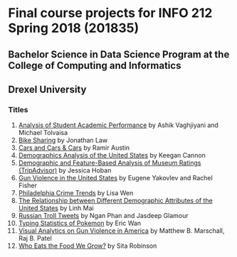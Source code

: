 # Final course projects for INFO 212 Spring 2018 (201835)
## Bachelor Science in Data Science Program at the College of Computing and Informatics
## Drexel University

### Titles
1. [Analysis of Student Academic Performance](https://github.com/INFO212Drexel/201835-final-projects/blob/master/Analysis-of-Student-Academic-Performance.ipynb) by Ashik Vaghjiyani and Michael Tolvaisa
2. [Bike Sharing](https://github.com/INFO212Drexel/201835-final-projects/blob/master/Bike-Sharing.ipynb) by Jonathan Law
3. [Cars and Cars & Cars](https://github.com/INFO212Drexel/201835-final-projects/blob/master/Cars-and-Cars-Cars.ipynb) by Ramir Austin
4. [Demographics Analysis of the United States](https://github.com/INFO212Drexel/201835-final-projects/blob/master/Demographic-analysis-US.ipynb) by Keegan Cannon
5. [Demographic and Feature-Based Analysis of Museum Ratings (TripAdvisor)](https://github.com/INFO212Drexel/201835-final-projects/blob/master/Demographic-and-feature-based-analysis-museum-ratings.ipynb) by Jessica Hoban
6. [Gun Violence in the United States](https://github.com/INFO212Drexel/201835-final-projects/blob/master/Gun-Violence-in-the-United-States.ipynb) by Eugene Yakovlev and Rachel Fisher
7. [Philadelphia Crime Trends](https://github.com/INFO212Drexel/201835-final-projects/blob/master/Philadelphia-Crime-Trends.ipynb) by Lisa Wen
8. [The Relationship between Different Demographic Attributes of the United States](https://github.com/INFO212Drexel/201835-final-projects/blob/master/Relationship-between-Different-Demographic-Attributes-of-US.ipynb) by Linh Mai
9. [Russian Troll Tweets](https://github.com/INFO212Drexel/201835-final-projects/blob/master/Russian-Troll-Tweets.ipynb) by Ngan Phan and Jasdeep Glamour
10. [Typing Statistics of Pokemon](https://github.com/INFO212Drexel/201835-final-projects/blob/master/Typing-Statistics-Pokemon.ipynb) by Eric Wan
11. [Visual Analytics on Gun Violence in America](https://github.com/INFO212Drexel/201835-final-projects/blob/master/Visual-Analytics-on-Gun-Violence-in-America.ipynb) by Matthew B. Marschall, Raj B. Patel
12. [Who Eats the Food We Grow?](https://github.com/INFO212Drexel/201835-final-projects/blob/master/Who-Eats-the-Food-We-Grow.ipynb) by Sita Robinson
